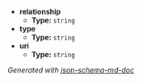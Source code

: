  - <b id="#/properties/relationship">relationship</b>
	 - **Type:** `string`
 - <b id="#/properties/type">type</b>
	 - **Type:** `string`
 - <b id="#/properties/uri">uri</b>
	 - **Type:** `string`

_Generated with [json-schema-md-doc](https://brianwendt.github.io/json-schema-md-doc/)_